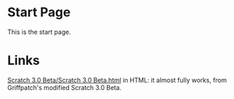 <!DOCTYPE html>
<html>
   <head>
   </head>
   <body>
     <h1>Start Page</h1>
      <p>
         This is the start page.
      </p>
     <h1>Links</h1>
      <p>
         <a href="/Scratch 3.0 Beta">Scratch 3.0 Beta/Scratch 3.0 Beta.html</a> in HTML: it
         almost fully works, from Griffpatch's
         modified Scratch 3.0 Beta.
      </p>
   </body>
</html>
